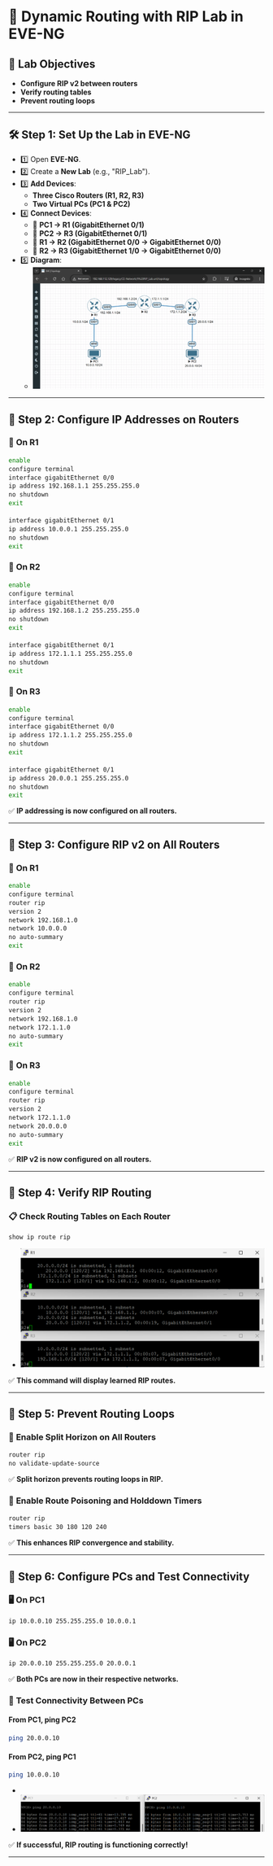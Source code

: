 # 🚀 Dynamic Routing with RIP Lab in EVE-NG

## 🔹 Lab Objectives

- **Configure RIP v2 between routers**  
- **Verify routing tables**  
- **Prevent routing loops**

---

## 🛠 Step 1: Set Up the Lab in EVE-NG

- 1️⃣ Open **EVE-NG**.
- 2️⃣ Create a **New Lab** (e.g., "RIP_Lab").
- 3️⃣ **Add Devices**:
  - **Three Cisco Routers (R1, R2, R3)**
  - **Two Virtual PCs (PC1 & PC2)**
- 4️⃣ **Connect Devices**:
  - 🔌 **PC1 → R1 (GigabitEthernet 0/1)**
  - 🔌 **PC2 → R3 (GigabitEthernet 0/1)**
  - 🔌 **R1 → R2 (GigabitEthernet 0/0 → GigabitEthernet 0/0)**
  - 🔌 **R2 → R3 (GigabitEthernet 1/0 → GigabitEthernet 0/0)**
- 5️⃣ **Diagram**:
  - ![diagram](imgs/diagram.png)

---

## 🔹 Step 2: Configure IP Addresses on Routers

### 🔹 **On R1**

```bash
enable
configure terminal
interface gigabitEthernet 0/0
ip address 192.168.1.1 255.255.255.0
no shutdown
exit

interface gigabitEthernet 0/1
ip address 10.0.0.1 255.255.255.0
no shutdown
exit
```

### 🔹 **On R2**

```bash
enable
configure terminal
interface gigabitEthernet 0/0
ip address 192.168.1.2 255.255.255.0
no shutdown
exit

interface gigabitEthernet 0/1
ip address 172.1.1.1 255.255.255.0
no shutdown
exit
```

### 🔹 **On R3**

```bash
enable
configure terminal
interface gigabitEthernet 0/0
ip address 172.1.1.2 255.255.255.0
no shutdown
exit

interface gigabitEthernet 0/1
ip address 20.0.0.1 255.255.255.0
no shutdown
exit
```

✅ **IP addressing is now configured on all routers.**

---

## 🔹 Step 3: Configure RIP v2 on All Routers

### 🔹 **On R1**

```bash
enable
configure terminal
router rip
version 2
network 192.168.1.0
network 10.0.0.0
no auto-summary
exit
```

### 🔹 **On R2**

```bash
enable
configure terminal
router rip
version 2
network 192.168.1.0
network 172.1.1.0
no auto-summary
exit
```

### 🔹 **On R3**

```bash
enable
configure terminal
router rip
version 2
network 172.1.1.0
network 20.0.0.0
no auto-summary
exit
```

✅ **RIP v2 is now configured on all routers.**

---

## 🔹 Step 4: Verify RIP Routing

### 📋 **Check Routing Tables on Each Router**

```bash
show ip route rip
```
- ![ripR123](imgs/ripR123.png)

✅ **This command will display learned RIP routes.**

---

## 🔹 Step 5: Prevent Routing Loops

### 🔹 **Enable Split Horizon on All Routers**

```bash
router rip
no validate-update-source
```

✅ **Split horizon prevents routing loops in RIP.**

### 🔹 **Enable Route Poisoning and Holddown Timers**

```bash
router rip
timers basic 30 180 120 240
```

✅ **This enhances RIP convergence and stability.**

---

## 🔹 Step 6: Configure PCs and Test Connectivity

### 🖥 **On PC1**

```bash
ip 10.0.0.10 255.255.255.0 10.0.0.1
```

### 🖥 **On PC2**

```bash
ip 20.0.0.10 255.255.255.0 20.0.0.1
```

✅ **Both PCs are now in their respective networks.**

### 🔹 **Test Connectivity Between PCs**

#### **From PC1, ping PC2**

```bash
ping 20.0.0.10
```

#### **From PC2, ping PC1**

```bash
ping 10.0.0.10
```
- 
- ![ping](imgs/ping.png)

✅ **If successful, RIP routing is functioning correctly!**

---
